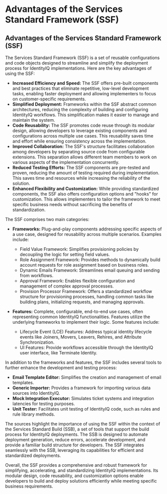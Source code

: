 # Advantages of the Services Standard Framework (SSF)

## Advantages of the Services Standard Framework (SSF)

The Services Standard Framework (SSF) is a set of reusable configurations and code objects designed to streamline and simplify the deployment process for IdentityIQ implementations. Here are the key advantages of using the SSF:

*   **Increased Efficiency and Speed:** The SSF offers pre-built components and best practices that eliminate repetitive, low-level development tasks, enabling faster deployment and allowing implementers to focus on customer-specific requirements.
*   **Simplified Deployment:** Frameworks within the SSF abstract common architectures, reducing the complexity of building and configuring IdentityIQ workflows. This simplification makes it easier to manage and maintain the system.
*   **Code Reusability:** The SSF promotes code reuse through its modular design, allowing developers to leverage existing components and configurations across multiple use cases. This reusability saves time and effort while ensuring consistency across the implementation.
*   **Improved Collaboration:** The SSF's structure facilitates collaboration among developers by separating source code from configurable extensions. This separation allows different team members to work on various aspects of the implementation concurrently.
*   **Reduced Testing Efforts:** The SSF components are pre-tested and proven, reducing the amount of testing required during implementation. This saves time and resources while increasing the reliability of the solution.
*   **Enhanced Flexibility and Customization:** While providing standardized components, the SSF also offers configuration options and "hooks" for customization. This allows implementers to tailor the framework to meet specific business needs without sacrificing the benefits of standardization.

The SSF comprises two main categories:

*   **Frameworks:** Plug-and-play components addressing specific aspects of a use case, designed for reusability across multiple scenarios. Examples include:
    *   Field Value Framework: Simplifies provisioning policies by decoupling the logic for setting field values.
    *   Role Assignment Framework: Provides methods to dynamically build account requests for role assignment based on business roles.
    *   Dynamic Emails Framework: Streamlines email queuing and sending from workflows.
    *   Approval Framework: Enables flexible configuration and management of complex approval processes.
    *   Provision Processor Framework: Offers a standardized workflow structure for provisioning processes, handling common tasks like building plans, initializing requests, and managing approvals.

*   **Features:** Complete, configurable, end-to-end use cases, often representing common IdentityIQ functionalities. Features utilize the underlying frameworks to implement their logic. Some features include:
    *   Lifecycle Event (LCE) Features: Address typical identity lifecycle events like Joiners, Movers, Leavers, Rehires, and Attribute Synchronization.
    *   UI Features: Provide workflows accessible through the IdentityIQ user interface, like Terminate Identity.

In addition to the frameworks and features, the SSF includes several tools to further enhance the development and testing process:

*   **Email Template Editor:** Simplifies the creation and management of email templates.
*   **Generic Importer:** Provides a framework for importing various data sources into IdentityIQ.
*   **Mock Integration Executor:** Simulates ticket systems and integration latencies for testing purposes.
*   **Unit Tester:** Facilitates unit testing of IdentityIQ code, such as rules and rule library methods.

The sources highlight the importance of using the SSF within the context of the Services Standard Build (SSB), a set of tools that support the build process for IdentityIQ deployments. The SSB is designed to automate deployment generation, reduce errors, accelerate development, and provide a familiar build structure for developers. The SSF integrates seamlessly with the SSB, leveraging its capabilities for efficient and standardized deployments.

Overall, the SSF provides a comprehensive and robust framework for simplifying, accelerating, and standardizing IdentityIQ implementations. Its modular design, code reusability, and customization options enable developers to build and deploy solutions efficiently while meeting specific business requirements.
